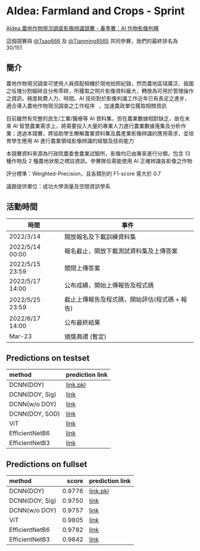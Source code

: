 # AIdea: Farmland and Crops - Sprint

[AIdea 農地作物現況調查影像辨識競賽 - 春季賽：AI 作物影像判釋](https://aidea-web.tw/topic/93c8c26b-0e96-44bc-9a53-1c96353ad340?focus=intro)

這個競賽與 [@Tsao666](https://github.com/Tsao666) 及 [@Tianming8585](https://github.com/Tianming8585) 共同參賽，我們的最終排名為 30/151

## 簡介

農地作物現況調查可使用人員搭配相機於現地拍照紀錄，然而農地區域廣泛、我國之坵塊分割細碎且分佈零碎，所獲取之照片影像資料龐大，轉換為可用於管理操作之資訊，極度耗費人力、時間。AI 技術對於影像判識工作近年已有長足之進步，適合導入農地作物現況調查之工作程序  ，加速農政單位獲取相關資訊

目前雖然有完整的民生/工業/醫療等 AI 資料集，但在農業數據相對缺乏，故在未來 AI 智慧農業需求上，將需要投入大量的專業人力進行農業數據蒐集及分析作業；透過本競賽，將協助學生瞭解農業資料集及農產業影像辨識的應用需求，並培育學生應用 AI 進行農業領域影像辨識的經驗及技術能力

本競賽資料來源為行政院農委會農業試驗所，影像均已由專家進行分類，包含 13 種作物及 2 種農地狀態之標註資訊。參賽隊伍需能使用 AI 正確辨識各影像之作物

評分標準：Weighted-Precision，且各類別的 F1-score 需大於 0.7

議題提供單位：成功大學測量及空間資訊學系

## 活動時間

| 時間            | 事件                                          |
| --------------- | --------------------------------------------- |
| 2022/3/14       | 開放報名及下載訓練資料集                      |
| 2022/5/14 00:00 | 報名截止，開放下載測試資料集及上傳答案        |
| 2022/5/15 23:59 | 關閉上傳答案                                  |
| 2022/5/17 14:00 | 公布成績，開始上傳報告及程式碼                |
| 2022/5/25 23:59 | 截止上傳報告及程式碼，開始評估(程式碼 + 報告) |
| 2022/6/17 14:00 | 公布最終結果                                  |
| Mar-23          | 頒獎典禮 (暫定)                               |

## Predictions on testset

| method         | prediction link                                                                                                           |
| :------------- | ------------------------------------------------------------------------------------------------------------------------- |
| DCNN(DOY)      | [link.pkl](./src/outputs/fullset/dcnn-doy-3-conv12-heuniform-adam-labelsmoothing-classweight-test.pkl)                    |
| DCNN(DOY, Sig) | [link](./src/outputs/fullset/dcnn-doy-1-sigmoid-conv12-heuniform-l2norm-adam-labelsmoothing-classweight-test.pkl)         |
| DCNN(w/o DOY)  | [link](./src/outputs/fullset/dcnn-doy-sod-3-conv14-heuniform-adam-labelsmoothing-classweight-test.pkl)                    |
| DCNN(DOY, SOD) | [link](./src/outputs/fullset/dcnn-conv14-heuniform-adam-labelsmoothing-classweight-test.pkl)                              |
| ViT            | [link](./src/outputs/fullset/vision-transformer-result-test.pkl)                                                          |
| EfficientNetB6 | [link](./src/outputs/fullset/efficientnetb6-transfer-trainable-epochs150-batchsize64-lrreducer-sampleweight-224-test.pkl) |
| EfficientNetB3 | [link](./src/outputs/fullset/efficientnetb3-transfer-trainable-epochs150-batchsize32-lrreducer-sampleweight-224-test.pkl) |

## Predictions on fullset

| method         |  score | prediction link                                                                                                            |
| :------------- | -----: | :------------------------------------------------------------------------------------------------------------------------- |
| DCNN(DOY)      | 0.9776 | [link.pkl](./src/outputs/fullset/dcnn-doy-3-conv12-heuniform-adam-labelsmoothing-classweight-train.pkl)                    |
| DCNN(DOY, Sig) | 0.9750 | [link](./src/outputs/fullset/dcnn-doy-1-sigmoid-conv12-heuniform-l2norm-adam-labelsmoothing-classweight-train.pkl)         |
| DCNN(w/o DOY)  | 0.9757 | [link](./src/outputs/fullset/dcnn-doy-sod-3-conv14-heuniform-adam-labelsmoothing-classweight-train.pkl)                    |
| ViT            | 0.9805 | [link](./src/outputs/fullset/vision-transformer-result-train.pkl)                                                          |
| EfficientNetB6 | 0.9782 | [link](./src/outputs/fullset/efficientnetb6-transfer-trainable-epochs150-batchsize64-lrreducer-sampleweight-224-train.pkl) |
| EfficientNetB3 | 0.9842 | [link](./src/outputs/fullset/efficientnetb3-transfer-trainable-epochs150-batchsize32-lrreducer-sampleweight-224-train.pkl) |
